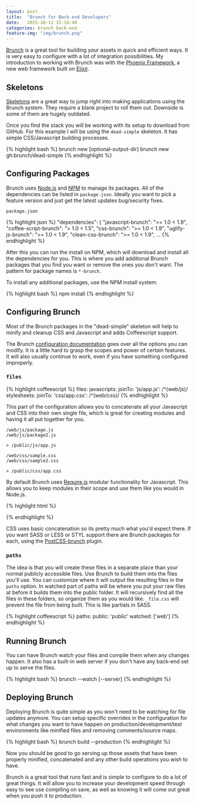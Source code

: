 ```yaml
---
layout: post
title:  "Brunch for Back-end Developers"
date:   2015-10-12 15:16:48
categories: brunch back-end
feature-img: "img/brunch.png"
---
```

[Brunch][brunch] is a great tool for building your assets in quick and efficient ways. It is very easy to configure with a lot of integration possibilities.  My introduction to working with Brunch was with the [Phoenix Framework][phoenix], a new web framework built on [Elixir][elixir].

## Skeletons

[Skeletons](http://brunch.io/skeletons.html) are a great way to jump right into making applications using the Brunch system. They require a blank project to roll them out. Downside is some of them are hugely outdated.

Once you find the stack you will be working with its setup to download from GitHub. For this example I will be using the `dead-simple` skeleton. It has simple CSS/Javascript building processes.

{% highlight bash %}
brunch new <skeleton-URL> [optional-output-dir]
brunch new gh:brunch/dead-simple
{% endhighlight %}

## Configuring Packages

Brunch uses [Node.js][node] and [NPM][npm] to manage its packages. All of the dependencies can be listed in `package.json`. Ideally you want to pick a feature version and just get the latest updates bug/security fixes.

`package.json`

{% highlight json %}
"dependencies": {
    "javascript-brunch": ">= 1.0 < 1.9",
    "coffee-script-brunch": "> 1.0 < 1.5",
    "css-brunch": ">= 1.0 < 1.9",
    "uglify-js-brunch": ">= 1.0 < 1.9",
    "clean-css-brunch": ">= 1.0 < 1.9",
	...
{% endhighlight %}

After this you can run the install on NPM, which will download and install all the dependencies for you. This is where you add additional Brunch packages that you find you want or remove the ones you don't want. The pattern for package names is `*-brunch`.

To install any additional packages, use the NPM install system.

{% highlight bash %}
npm install
{% endhighlight %}

## Configuring Brunch

Most of the Brunch packages in the "dead-simple" skeleton will help to minify and cleanup CSS and Javascript and adds Coffeescript support.

The Brunch [configuration documentation](
https://github.com/brunch/brunch/blob/master/docs/config.md) goes over all the options you can modify. It is a little hard to grasp the scopes and power of certain features. It will also usually continue to work, even if you have something configured improperly.

### `files`

{% highlight coffeescript %}
files:
  javascripts:
    joinTo:
      'js/app.js': /^(web\/js)/
  stylesheets:
    joinTo:
      'css/app.css': /^(web\/css)/
{% endhighlight %}

This part of the configuration allows you to concatenate all your Javascript and CSS into their own single file, which is great for creating modules and having it all put together for you.

	/web/js/package.js
	/web/js/package2.js

	> /public/js/app.js

	/web/css/sample.css
	/web/css/sample2.css

	> /public/css/app.css

By default Brunch uses [Require.js][requirejs] modular functionality for Javascript. This allows you to keep modules in their scope and use them like you would in Node.js.

{% highlight html %}
<script type="text/javascript" src="/app.js"></script>
<script type="text/javascript">
  var Package = require('js/package');
</script>
{% endhighlight %}

CSS uses basic concatenation so its pretty much what you'd expect there. If you want SASS or LESS or STYL support there are Brunch packages for each, using the [PostCSS-brunch][postcss] plugin.

### `paths`

The idea is that you will create these files in a separate place than your normal publicly accessible files. Use Brunch to build them into the files you'll use. You can customize where it will output the resulting files in the `paths` option. In watched part of paths will be where you put your raw files at before it builds them into the public folder. It will recursively find all the files in these folders, so organize them as you would like. `_file.css` will prevent the file from being built. This is like partials in SASS.



{% highlight coffeescript %}
paths:
  public: 'public'
  watched: ['web']
{% endhighlight %}

## Running Brunch

You can have Brunch watch your files and compile them when any changes happen. It also has a built-in web server if you don't have any back-end set up to serve the files.

{% highlight bash %}
brunch --watch [--server]
{% endhighlight %}

## Deploying Brunch

Deploying Brunch is quite simple as you won't need to be watching for file updates anymore. You can setup specific overrides in the configuration for what changes you want to have happen on production/development/test environments like minified files and removing comments/source maps.

{% highlight bash %}
brunch build --production
{% endhighlight %}

Now you should be good to go serving up those assets that have been properly minified, concatenated and any other build operations you wish to have.

Brunch is a great tool that runs fast and is simple to configure to do a lot of great things. It will allow you to increase your development speed through easy to see use compiling on save, as well as knowing it will come out great when you push it to production.

[requirejs]: http://www.requirejs.org/
[brunch]: http://brunch.io/
[npm]: https://www.npmjs.com/
[node]: https://nodejs.org/
[phoenix]: http://www.phoenixframework.org/
[elixir]: http://elixir-lang.org/
[postcss]: https://github.com/iamvdo/postcss-brunch/